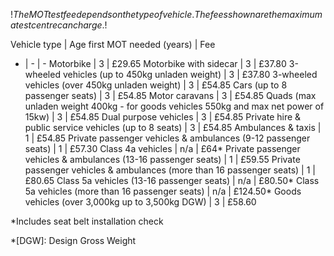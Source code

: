 $!The MOT test fee depends on the type of vehicle. The fees shown are the maximum a test centre can charge.$!

Vehicle type | Age first MOT needed (years) | Fee
- | - | -
Motorbike | 3 | £29.65
Motorbike with sidecar | 3 | £37.80
3-wheeled vehicles (up to 450kg unladen weight) | 3 | £37.80
3-wheeled vehicles (over 450kg unladen weight) | 3 | £54.85
Cars (up to 8 passenger seats) | 3 | £54.85
Motor caravans | 3 | £54.85
Quads (max unladen weight 400kg - for goods vehicles 550kg and max net power of 15kw) | 3 | £54.85
Dual purpose vehicles | 3 | £54.85
Private hire & public service vehicles (up to 8 seats) | 3 | £54.85
Ambulances & taxis | 1 | £54.85
Private passenger vehicles & ambulances (9-12 passenger seats) | 1 | £57.30
Class 4a vehicles | n/a | £64*
Private passenger vehicles & ambulances (13-16 passenger seats) | 1 | £59.55
Private passenger vehicles & ambulances (more than 16 passenger seats) | 1 | £80.65
Class 5a vehicles (13-16 passenger seats) | n/a | £80.50*
Class 5a vehicles (more than 16 passenger seats) | n/a | £124.50*
Goods vehicles (over 3,000kg up to 3,500kg DGW) | 3 | £58.60

*Includes seat belt installation check

*[DGW]: Design Gross Weight
